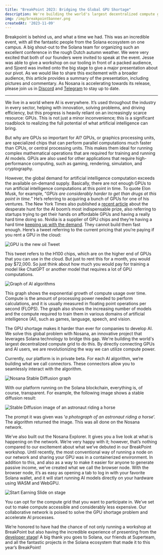 ```yaml
---
title: "BreakPoint 2023: Bridging the Global GPU Shortage"
description: We're building the world's largest decentralized compute grid by directly connecting GPUs and AI users
img: /img/breakpointbanner.png
createdAt: '2023-11-09'
---
```

Breakpoint is behind us, and what a time we had. This was an incredible event, with all the fantastic people from the Solana ecosystem on one campus. A big shout-out to the Solana team for organizing such an excellent conference in the rough Dutch autumn weather. We were very excited that both of our founders were invited to speak at the event. Jesse was able to give a workshop on our tooling in front of a packed audience, and Sjoerd was invited onto the big stage to give a major presentation about our pivot. As we would like to share this excitement with a broader audience, this article provides a summary of the presentation, including pictures and commentary. As Nosana is accelerating towards its release, please join us in [Discord](https://discord.gg/nosana-ai) and [Telegram](https://t.me/NosanaCompute) to stay up to date.

---

We live in a world where AI is everywhere. It’s used throughout the industry in every sector, helping with innovation, solving problems, and driving efficiency, but this progress is heavily reliant on an increasingly scarce resource: GPUs. This is not just a minor inconvenience; this is a significant roadblock to realizing the full potential of what artificial intelligence can bring.

But why are GPUs so important for AI? GPUs, or graphics processing units, are specialized chips that can perform parallel computations much faster than CPUs, or central processing units. This makes them ideal for running complex mathematical operations that are required for training and running AI models. GPUs are also used for other applications that require high-performance computing, such as gaming, rendering, simulation, and cryptography.

However, the global demand for artificial intelligence computation exceeds the available on-demand supply. Basically, there are not enough GPUs to run artificial intelligence computations at this point in time. To quote Elon Musk, for example, “_GPUs are considerably harder to get than drugs at this point in time._” He’s referring to acquiring a bunch of GPUs for one of his ventures. The New York Times also published a [recent article](https://www.nytimes.com/2023/08/16/technology/ai-gpu-chips-shortage.html) about the desperate hunt for the AI boom’s most indispensable prize, also referring to startups trying to get their hands on affordable GPUs and having a really hard time doing so. Nvidia is a supplier of GPU chips and they’re having a hard time [keeping up with the demand](https://www.theregister.com/2023/09/19/900_tons_nvidia_servers/). They cannot build them fast enough. Here’s a tweet referring to the current pricing that you’re paying if you rent a GPU in the cloud:

![GPU is the new oil Tweet](/img/gpuoil.png)

This tweet refers to the H100 chips, which are on the higher end of GPUs that you can use in the cloud. But just to rent this for a month, you would pay $72,000. So just think about how much you would pay for training a model like ChatGPT or another model that requires a lot of GPU computations.

![Graph of AI algorithms](/img/gpugraph.png)

This graph shows the exponential growth of compute usage over time. Compute is the amount of processing power needed to perform calculations, and it is usually measured in floating point operations per second (FLOPS). The graph also shows the increasing number of models and the compute required to train them in various domains of artificial intelligence (AI), such as games, language, speech, and vision.

The GPU shortage makes it harder than ever for companies to develop AI. We solve this global problem with Nosana, an innovative project that leverages Solana technology to bridge this gap. We're building the world's largest decentralized compute grid to do this. By directly connecting GPUs and AI users, we are revolutionizing the way we can utilize compute power.

Currently, our platform is in private beta. For each AI algorithm, we’re building what we call connectors. These connectors allow you to seamlessly interact with the algorithm.

![Nosana Stable Diffusion graph](/img/stablediffusion.png)

With our platform running on the Solana blockchain, everything is, of course, transparent. For example, the following image shows a stable diffusion result:

![Stable Diffusion image of an astronaut riding a horse](/img/moonhorse.png)

The prompt it was given was ‘_a photograph of an astronaut riding a horse_’. The algorithm returned the image. This was all done on the Nosana network.

We’ve also built out the Nosana Explorer. It gives you a live look at what is happening on the network. We’re very happy with it; however, that’s nothing compared to our excitement about what we’ve debuted in our BreakPoint workshop. Until recently, the most conventional way of running a node on our network and sharing your GPU was in a containerized environment. In addition to this, and also as a way to make it easier for anyone to generate passive income, we’ve created what we call the browser node. With the browser node, it’s as easy as opening a tab to log in with your favorite Solana wallet, and it will start running AI models directly on your hardware using WASM and WebGPU.

![Start Earning Slide on stage](/img/startearning.png)

You can opt for the compute grid that you want to participate in. We’ve set out to make compute accessible and considerably less expensive. Our collaborative network is poised to solve the GPU shortage problem and accelerate AI processes.

We’re honored to have had the chance of not only running a workshop at BreakPoint but also having the incredible experience of presenting from the [developer stage](https://www.youtube.com/watch?v=SGvURRCDk_w)! A big thank you goes to Solana, our friends at Superteam, and all the fantastic projects in the Solana ecosystem that made it to this year’s BreakPoint!
